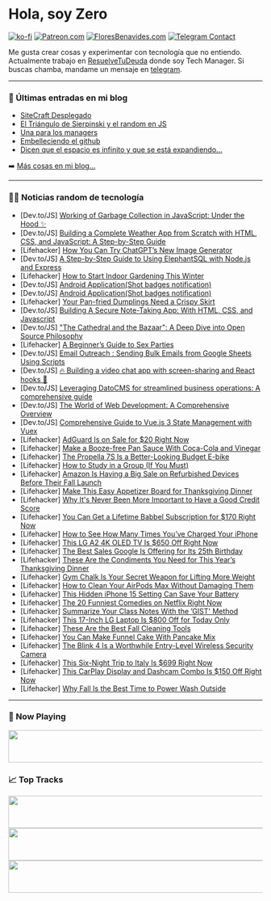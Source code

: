 # Hola, soy Zero

[![ko-fi](https://ko-fi.com/img/githubbutton_sm.svg)](https://ko-fi.com/J3J4N0LUK)
[![Patreon.com](https://img.shields.io/endpoint.svg?url=https%3A%2F%2Fshieldsio-patreon.vercel.app%2Fapi%3Fusername%3Dzerodragon%26type%3Dpatrons&style=for-the-badge)](https://patreon.com/zerodragon)
[![FloresBenavides.com](https://img.shields.io/website?down_message=oops&label=MiBlog&style=for-the-badge&up_message=online&url=https%3A%2F%2Ffloresbenavides.com)](https://floresbenavides.com)
[![Telegram Contact](https://img.shields.io/badge/escr%C3%ADbeme-ZeroDragon-%2326A5E4?style=for-the-badge&logo=telegram)](https://t.me/zerodragon)

Me gusta crear cosas y experimentar con tecnología que no entiendo.
Actualmente trabajo en [ResuelveTuDeuda](http://github.com/resuelve) donde soy Tech Manager.
Si buscas chamba, mandame un mensaje en [telegram](https://t.me/zerodragon).

---

### 📕 Últimas entradas en mi blog
<!-- BLOG-POST-LIST:START -->
- [SiteCraft Desplegado](https://floresbenavides.com/sitecraft-desplegado/)
- [El Triángulo de Sierpinski y el random en JS](https://floresbenavides.com/el-triangulo-de-sierpinski-y-el-random-en-js/)
- [Una para los managers](https://floresbenavides.com/una-para-los-managers/)
- [Embelleciendo el github](https://floresbenavides.com/embelleciendo-el-github/)
- [Dicen que el espacio es infinito y que se está expandiendo…](https://floresbenavides.com/dicen-que-el-espacio-es-infinito-y-que-se-esta-expandiendo/)
<!-- BLOG-POST-LIST:END -->

➡️ [Más cosas en mi blog...](https://floresbenavides.com)

---

### 👨‍💻 Noticias random de tecnología
<!-- TECH-POSTS:START -->
- [Dev.to/JS] [Working of Garbage Collection in JavaScript: Under the Hood ✨](https://dev.to/thebuildguy/working-of-garbage-collection-in-javascript-under-the-hood-231e)
- [Dev.to/JS] [Building a Complete Weather App from Scratch with HTML, CSS, and JavaScript: A Step-by-Step Guide](https://dev.to/iamcymentho/building-a-complete-weather-app-from-scratch-with-html-css-and-javascript-a-step-by-step-guide-30h4)
- [Lifehacker] [How You Can Try ChatGPT’s New Image Generator](https://lifehacker.com/how-you-can-try-chatgpt-s-new-image-generator-1850858864)
- [Dev.to/JS] [A Step-by-Step Guide to Using ElephantSQL with Node.js and Express](https://dev.to/fredabod/a-step-by-step-guide-to-using-elephantsql-with-nodejs-and-express-2e9f)
- [Lifehacker] [How to Start Indoor Gardening This Winter](https://lifehacker.com/how-to-start-indoor-gardening-this-winter-1850857776)
- [Dev.to/JS] [Android Application&lpar;Shot badges notification&rpar;](https://dev.to/divyanshu142/android-applicationshot-badges-notification-3bgb)
- [Dev.to/JS] [Android Application&lpar;Shot badges notification&rpar;](https://dev.to/divyanshu142/android-applicationshot-badges-notification-1np3)
- [Lifehacker] [Your Pan-fried Dumplings Need a Crispy Skirt](https://lifehacker.com/easy-fried-dumpling-recipe-1850857713)
- [Dev.to/JS] [Building A Secure Note-Taking App: With HTML, CSS, and Javascript](https://dev.to/scofieldidehen/building-a-secure-note-taking-app-with-html-css-and-javascript-1o59)
- [Dev.to/JS] [&quot;The Cathedral and the Bazaar&quot;: A Deep Dive into Open Source Philosophy](https://dev.to/opensourcee/the-cathedral-and-the-bazaar-a-deep-dive-into-open-source-philosophy-3n0a)
- [Lifehacker] [A Beginner’s Guide to Sex Parties](https://lifehacker.com/a-beginner-s-guide-to-sex-parties-1850826250)
- [Dev.to/JS] [Email Outreach : Sending Bulk Emails from Google Sheets Using Scripts](https://dev.to/drsimplegraffiti/email-outreach-sending-bulk-emails-from-google-sheets-using-scripts-16g2)
- [Dev.to/JS] [🔥 Building a video chat app with screen-sharing and React hooks 🤯](https://dev.to/video-sdk/building-a-video-chat-app-with-screen-sharing-and-react-hooks-3mmg)
- [Dev.to/JS] [Leveraging DatoCMS for streamlined business operations: A comprehensive guide](https://dev.to/dsalinasgardon/leveraging-datocmsfor-streamlined-business-operationsa-comprehensive-guide-ann)
- [Dev.to/JS] [The World of Web Development: A Comprehensive Overview](https://dev.to/codewithshahan/the-world-of-web-development-a-comprehensive-overview-4i45)
- [Dev.to/JS] [Comprehensive Guide to Vue.js 3 State Management with Vuex](https://dev.to/chintanonweb/comprehensive-guide-to-vuejs-3-state-management-with-vuex-1bo1)
- [Lifehacker] [AdGuard Is on Sale for $20 Right Now](https://lifehacker.com/adguard-is-on-sale-for-20-right-now-1850854950)
- [Lifehacker] [Make a Booze-free Pan Sauce With Coca-Cola and Vinegar](https://lifehacker.com/easy-non-alcoholic-pan-sauce-coke-vinegar-1850858704)
- [Lifehacker] [The Propella 7S Is a Better-Looking Budget E-bike](https://lifehacker.com/propella-7s-ebike-review-1850858073)
- [Lifehacker] [How to Study in a Group &lpar;If You Must&rpar;](https://lifehacker.com/how-to-study-in-a-group-if-you-must-1850857034)
- [Lifehacker] [Amazon Is Having a Big Sale on Refurbished Devices Before Their Fall Launch](https://lifehacker.com/amazon-is-having-a-big-sale-on-refurbished-devices-befo-1850858167)
- [Lifehacker] [Make This Easy Appetizer Board for Thanksgiving Dinner](https://lifehacker.com/easy-thanksgiving-appetizers-1845751654)
- [Lifehacker] [Why It&#39;s Never Been More Important to Have a Good Credit Score](https://lifehacker.com/why-its-never-been-more-important-to-have-a-good-credit-1850857840)
- [Lifehacker] [You Can Get a Lifetime Babbel Subscription for $170 Right Now](https://lifehacker.com/you-can-get-a-lifetime-babbel-subscription-for-170-rig-1850850936)
- [Lifehacker] [How to See How Many Times You’ve Charged Your iPhone](https://lifehacker.com/check-iphone-battery-health-1847386877)
- [Lifehacker] [This LG A2 4K OLED TV Is $650 Off Right Now](https://lifehacker.com/this-lg-a2-4k-oled-tv-is-650-off-right-now-1850856036)
- [Lifehacker] [The Best Sales Google Is Offering for Its 25th Birthday](https://lifehacker.com/the-best-sales-google-is-offering-for-its-25th-birthday-1850854978)
- [Lifehacker] [These Are the Condiments You Need for This Year’s Thanksgiving Dinner](https://lifehacker.com/12-unusual-condiments-that-will-maximize-your-thanksgiv-1849790619)
- [Lifehacker] [Gym Chalk Is Your Secret Weapon for Lifting More Weight](https://lifehacker.com/gym-chalk-is-your-secret-weapon-for-lifting-more-weight-1850857195)
- [Lifehacker] [How to Clean Your AirPods Max Without Damaging Them](https://lifehacker.com/how-to-clean-your-airpods-max-without-damaging-them-1850855676)
- [Lifehacker] [This Hidden iPhone 15 Setting Can Save Your Battery](https://lifehacker.com/this-hidden-iphone-15-setting-can-save-your-battery-1850856552)
- [Lifehacker] [The 20 Funniest Comedies on Netflix Right Now](https://lifehacker.com/best-comedies-netflix-1850849503)
- [Lifehacker] [Summarize Your Class Notes With the ’GIST&#39; Method](https://lifehacker.com/how-to-use-the-gist-study-method-1850855542)
- [Lifehacker] [This 17-Inch LG Laptop Is $800 Off for Today Only](https://lifehacker.com/this-17-inch-lg-laptop-is-800-off-today-only-1850856914)
- [Lifehacker] [These Are the Best Fall Cleaning Tools](https://lifehacker.com/these-are-the-best-fall-cleaning-tools-1850856721)
- [Lifehacker] [You Can Make Funnel Cake With Pancake Mix](https://lifehacker.com/you-can-make-funnel-cake-with-pancake-mix-1850853970)
- [Lifehacker] [The Blink 4 Is a Worthwhile Entry-Level Wireless Security Camera](https://lifehacker.com/blink-outdoor-4-security-camera-review-1850855801)
- [Lifehacker] [This Six-Night Trip to Italy Is $699 Right Now](https://lifehacker.com/this-six-night-trip-to-italy-is-699-right-now-1850854333)
- [Lifehacker] [This CarPlay Display and Dashcam Combo Is $150 Off Right Now](https://lifehacker.com/this-carplay-display-and-dashcam-combo-is-150-off-righ-1850854048)
- [Lifehacker] [Why Fall Is the Best Time to Power Wash Outside](https://lifehacker.com/why-fall-is-the-best-time-to-power-wash-outside-1850853383)<!-- TECH-POSTS:END -->

---

### 🎵 Now Playing
<a href="https://spotify-now-playing-dun.vercel.app/now-playing?open"><img src="https://spotify-now-playing-dun.vercel.app/now-playing" width="540" height="64"></a>

### 📈 Top Tracks
<a href="https://spotify-now-playing-dun.vercel.app/top-tracks?i=1&open"><img src="https://spotify-now-playing-dun.vercel.app/top-tracks?i=1" width="540" height="64"></a>
<a href="https://spotify-now-playing-dun.vercel.app/top-tracks?i=2&open"><img src="https://spotify-now-playing-dun.vercel.app/top-tracks?i=2" width="540" height="64"></a>
<a href="https://spotify-now-playing-dun.vercel.app/top-tracks?i=3&open"><img src="https://spotify-now-playing-dun.vercel.app/top-tracks?i=3" width="540" height="64"></a>
